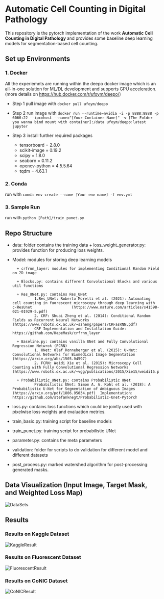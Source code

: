 # Automatic Cell Counting in Digital Pathology

This repository is the pytorch implementation of the work **Automatic Cell Counting in Digital Pathology** and provides some baseline deep learning models for segmentation-based cell counting. 

## Set up Environments 
### 1. Docker 

All the experiemnts are running within the deepo docker image which is an all-in-one solution for ML/DL development and supports GPU acceleration. (more details on https://hub.docker.com/r/ufoym/deepo/)

* Step 1 pull image with ```docker pull ufoym/deepo```

* Step 2 run image with ```docker run --runtime=nvidia -i -p 8888:8888 -p 6060:22 --ipc=host --name="[Your Container Name]" -v [The Folder you wanna bind mount with container]:/data ufoym/deepo:latest jupyter```

* Step 3 install further required packages

  - tensorboard = 2.8.0
  - scikit-image = 0.19.2
  - scipy = 1.8.0
  - seaborn = 0.11.2
  - opencv-python = 4.5.5.64
  - tqdm = 4.63.1



### 2. Conda 

run with ```conda env create --name [Your env name] -f env.yml```

### 3. Sample Run

run with ```python [Path]/train_punet.py```

## Repo Structure 
* data: folder contains the training data 
        + loss_weight_generator.py: provides function for producing loss weights.
* Model: modules for storing deep learning models

        + crfrnn_layer: modules for implementing Conditional Random Field on 2D image 

        + Blocks.py: contains different Convolutional Blocks and various util functions 

        + Res_UNet.py: contains Res_UNet 
                1.Res_UNet: Roberto Morelli et al. (2021): Automating cell counting in fuorescent microscopy through deep learning with c‑ResUnet                  (https://www.nature.com/articles/s41598-021-01929-5.pdf)
                2. CRF: Shuai Zheng et al. (2014): Conditional Random Fields as Recurrent Neural Networks (https://www.robots.ox.ac.uk/~szheng/papers/CRFasRNN.pdf)
                CRF Implementation and Installation Guide: https://github.com/HapeMask/crfrnn_layer

        + Baseline.py: contains vanilla UNet and Fully Convolutional Regression Netwrok (FCRN)
                1. UNet: Olaf Ronneberger et al. (2015): U-Net: Convolutional Networks for Biomedical Image Segmentation (https://arxiv.org/abs/1505.04597)
                2. FCRN: Weidi Xie et al. (2015): Microscopy Cell Counting with Fully Convolutional Regression Networks (https://www.robots.ox.ac.uk/~vgg/publications/2015/Xie15/weidi15.pdf)

        + Probabilistic_UNet.py: contains Probabilistic UNet 
                Probabilistic UNet: Simon A. A. Kohl et al. (2018): A Probabilistic U-Net for Segmentation of Ambiguous Images (https://arxiv.org/pdf/1806.05034.pdf)  Implementation: https://github.com/stefanknegt/Probabilistic-Unet-Pytorch

* loss.py: contains loss functions which could be jointly used with pixelwise loss weights and evaluation metrics. 
* train_basic.py: training script for baseline models 
* train_punet.py: training script for probabilistic UNet
* parameter.py: contains the meta parameters
* validation: folder for scripts to do validation for different model and different datasets
* post_process.py: marked watershed algorithm for post-processing generated masks. 


## Data Visualization (Input Image, Target Mask, and Weighted Loss Map)
![DataSets](https://github.com/yyimingucl/Auto_Cell_Counting_with_PUNet/blob/main/readme_image/wlm_visual.png)


## Results 
### Results on Kaggle Dataset
![KaggleResult](https://github.com/yyimingucl/Auto_Cell_Counting_with_PUNet/blob/main/readme_image/kaggle_qualitive_visual.png)
### Results on Fluorescent Dataset
![FluorescentResult](https://github.com/yyimingucl/Auto_Cell_Counting_with_PUNet/blob/main/readme_image/f_quality.png)
### Results on CoNIC Dataset
![CoNICResult](https://github.com/yyimingucl/Auto_Cell_Counting_with_PUNet/blob/main/readme_image/conic_quality.png)



